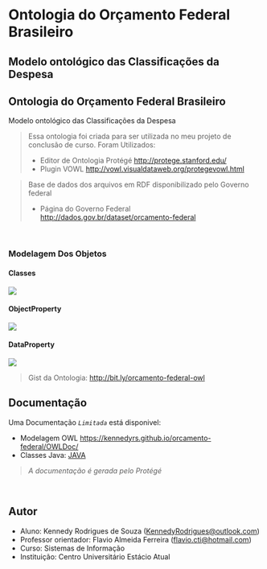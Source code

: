 # Ontologia do Orçamento Federal Brasileiro

## Modelo ontológico das Classificações da Despesa

Ontologia do Orçamento Federal Brasileiro
---

Modelo ontológico das Classificações da Despesa


> Essa ontologia foi criada para ser utilizada no meu projeto de conclusão de curso. Foram Utilizados:
> - Editor de Ontologia Protégé http://protege.stanford.edu/
> - Plugin VOWL http://vowl.visualdataweb.org/protegevowl.html

> Base de dados dos arquivos em RDF disponibilizado pelo Governo federal
> - Página do Governo Federal http://dados.gov.br/dataset/orcamento-federal

<br>

### Modelagem Dos Objetos
#### Classes
<p align="left">
  <img src="https://lh3.googleusercontent.com/sECTjwPGcMzN0q96eN_NRMR7MbGwzn9bpm1XwBM7W39ONY676A1dl3pSjUvWA0da98FhgLUN-54FPSUAiz9TZGt9p1O-aj8RDtBTX-0Y2YWzrTHbQlvZhB34DdHhSymvab5NMQZq_fUXuvQbauhhDC1kTNGsdobwp5ZOsS7lrfqj9y1pAUJLMMnVvt9k24xebryM4gx4T8i1OTbwOJjXSxXOwu1T0ICLz1QAVlUBe07BImIUKQUXTVIzJ4YgjNqglDZCi64VWqGDTG2VEOpHpUaKkY2APIxwn2zaQ09Afdh-rFHtTUCzcP9QC7LkleSY0__vo7nA8CDm9-b02ZqfHf_Pnxi5dO15baOliVLDZ-n1L7kl38gY9c-UT22GMBP0oWHjJTzMw6rcfnJbjByIIHUX4mCeWw68yKGBwS_9RR4ElAnl9RIKuJbgAIrQc5HMcF8UIlsWJPEoCW-H5sLCMYq0BIrGJhB5zw9ITbNFei6gFFElwD0kBh3tKJJ9I3oEfZ_wJyzoFe5pgNMItOaqlhmmhrxuW4p320EzrxZwglTUt-jQ8Qfe0yKlBzviBVrjyrw1VrqBnMVb16hlDSVh9ruuToIG95FvslH6eMiEwTOaiAq2R3to=w379-h385-no"/>
</p>

#### ObjectProperty
<p align="left">
  <img src="https://lh3.googleusercontent.com/Wc8HErWYYnvkrE6NRon4sCPfiIna2uaGozk7Q4U73A9CI3czg-ngBZqBqeSesuSYTJBrKgk6rPLWPD2B5CtVMZdGaRj8mx-8s_GgEpzqBf-G5Yc-PP3Tc2ll14ScScHeF6smmZt-5s5tQKwChKd51o-xlLL09UnQxN1gyxrIe5_XeKx9tWYGKv2gm1msxa_086SvnixD7f4H1lj2-8RDT3JVrX-qJnq9xXagxxVdQxuNW-xdmyxb5t5ovbz4rX7ieJTqMYNF5-O1t_ICs4REpF_uM8whCWtAxHYiT97NwRfGvECvTPW4Zc8Y1IWFFI49XN5hSeOzayT22w4CkisUMz-Vac0wVpr3YGfyP0uFQ_bmlyI3qrJSC8IJrSmpF-PmnaiumRdxwRVvyfkxN4jW5NryJNIebL7dButZZKMGisj355_Jw8B89PYhX72UUlViijU9_VbOiSKV1cqR1LpWntjpab3InN8YjRUOZhPS9VWv3cqTnEi4vXnWXxq3YxfBVSnVitL_fxXgck1b1PALPmaG24Jxq-X--O1jM50QnQOxOpw5uexG5dLDRzsSRxU0RCutsBWfGJU27xuFNVfHcaHT4J7Uh-jdIaIt-30tkuqYFVu-ovSW=w478-h377-no"/>
</p>

#### DataProperty
<p align="left">
  <img src="https://lh3.googleusercontent.com/uU6u-rfn9JY1xgbJLugIrAptVk2vqZEQqLxCbmxwaOQg2cEuNyZ-dxqNnQcEdPSygOU5M4jJhBCqoFNpDCKdnlz4ONi1jM1VActhR-qvrzIFIRF9R9bac9d8GIbIxEFF2KYvyMBd8RJNZ66nYS6XMiMGpLbFRSvSEgfqKRkevBCsnzTQPxJFfAnzIbUgF3vobHDN0hFUAtn7T6miX8v-1-n-IrV8ZdGcEpKwsRrUKWdlbcLnu6vUpVr_r6bs6GrCp5knSckAgejF3GNw2C8QFZ9mesXkwzWTDpI5ozow4u-vUwd_B8TdOb9uHZsgQDZMzSBZoQEUI1YjE51Y6bUVhH4JUI5m-PXk0XYQ3LvCq9wWdo06vgkDWroTCLQSdXMVJCafdb8A0pYb5R84ozukk02LAas1uxOZdNpzar5fUI-8ceztH8oj1htD9W_IrhpwMJwB90-noKuloIpcfbKaAfSBHBIhtRC3-F1aseiAcspjd_izrM5Ei4I3sFC0arrmKCMah6QcJ67z3dt1WztPt4RUJgFfTPwRDg0_4BH0KPr9XI4PrkiGEcP9rUw8OivrMQxDdQkhHk5aEO5peixMr29LZeZS-pxtGstoqpyY63RrcKje=w476-h346-no"/>
</p>

> Gist da Ontologia: http://bit.ly/orcamento-federal-owl



Documentação
---

Uma Documentação *`Limitada`* está disponivel:

- Modelagem OWL https://kennedyrs.github.io/orcamento-federal/OWLDoc/
- Classes Java: [JAVA](https://github.com/kennedyrs/orcamento-federal/JAVA)
> *A documentação é gerada pelo Protégé*

<br>

Autor
---
- Aluno: Kennedy Rodrigues de Souza (KennedyRodrigues@outlook.com)
- Professor orientador: Flavio Almeida Ferreira (flavio.cti@hotmail.com)
- Curso: Sistemas de Informação
- Instituição: Centro Universitário Estácio Atual